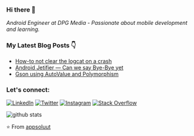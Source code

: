 ### Hi there 👋
_Android Engineer at DPG Media - Passionate about mobile development and learning._

### My Latest Blog Posts 👇
<!-- HASHNODE_BLOG:START -->
- [How-to not clear the logcat on a crash](https://piro.hashnode.dev/how-to-not-clear-the-logcat-on-a-crash-ckz2rki000cq9ifs11ttc8jo9)
- [Android Jetifier — Can we say Bye-Bye yet](https://piro.hashnode.dev/android-jetifier-can-we-say-bye-bye-yet-ckz3ryhz701881gs19e8i6y3z)
- [Gson using AutoValue and Polymorphism](https://piro.hashnode.dev/gson-using-autovalue-and-polymorphism-ckz3yt7vp01gehis1376cbaik)
<!-- HASHNODE_BLOG:END -->

### Let's connect:
[![LinkedIn](https://img.shields.io/badge/LinkedIn-%230077B5.svg?&style=flat-square&logo=linkedin&logoColor=white)](https://www.linkedin.com/in/paulhameteman/)
[![Twitter](https://img.shields.io/twitter/follow/piromaan?label=Twitter&style=social)](https://twitter.com/piromaan)
[![Instagram](https://img.shields.io/badge/Instagram-%23E4405F.svg?&style=flat-square&logo=instagram&logoColor=white)](https://www.instagram.com/paul.hameteman/)
[![Stack Overflow](https://img.shields.io/badge/-Stack%20Overflow-222222?style=flat-square&logo=stack-overflow&logoColor=white&link=https://stackoverflow.com/users/352797/piro?tab=profile)](https://stackoverflow.com/users/352797/piro?tab=profile)

![github stats](https://github-readme-stats.vercel.app/api?username=appsoluut&show_icons=true&count_private=true&theme=cobalt)

⭐️ From [appsoluut](https://github.com/appsoluut)

<!--
**appsoluut/appsoluut** is a ✨ _special_ ✨ repository because its `README.md` (this file) appears on your GitHub profile.

Here are some ideas to get you started:

- 🔭 I’m currently working on ...
- 🌱 I’m currently learning ...
- 👯 I’m looking to collaborate on ...
- 🤔 I’m looking for help with ...
- 💬 Ask me about ...
- 📫 How to reach me: ...
- 😄 Pronouns: ...
- ⚡ Fun fact: ...

-->
